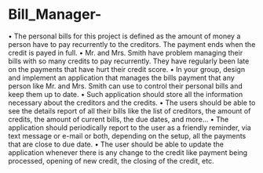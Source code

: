 # Bill_Manager-
• The personal bills for this project is defined as the amount of money a person have to pay recurrently to the creditors. The payment ends when the credit is payed in full. • Mr. and Mrs. Smith have problem managing their bills with so many credits to pay recurrently. They have regularly been late on the payments that have hurt their credit score. • In your group, design and implement an application that manages the bills payment that any person like Mr. and Mrs. Smith can use to control their personal bills and keep them up to date. • Such application should store all the information necessary about the creditors and the credits. • The users should be able to see the details report of all their bills like the list of creditors, the amount of credits, the amount of current bills, the due dates, and more... • The application should periodically report to the user as a friendly reminder, via text message or e-mail or both, depending on the setup, all the payments that are close to due date. • The user should be able to update the application whenever there is any change to the credit like payment being processed, opening of new credit, the closing of the credit, etc.
